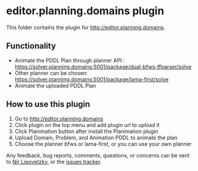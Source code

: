 # editor.planning.domains plugin

This folder contains the plugin for http://editor.planning.domains.

## Functionality
 - Animate the PDDL Plan through planner API : https://solver.planning.domains:5001/package/dual-bfws-ffparser/solve
 - Other planner can be chosen: https://solver.planning.domains:5001/package/lama-first/solve
 - Animate the uploaded PDDL Plan


## How to use this plugin

1. Go to http://editor.planning.domains
2. Click plugin on the top menu and add plugin url to upload it
3. Click Planimation button after install the Planimation plugin
4. Upload Domain, Problem, and Animation PDDL to animate the plan
5. Choose the planner bfws or lama-first, or you can use your own planner

Any feedback, bug reports, comments, questions, or concerns can be sent to [Nir Lipovetzky], or the [issues tracker](https://github.com/planimation/plugins/issues).

[Nir Lipovetzky]:<mailto:nir.lipovetzky@unimelb.edu.au>